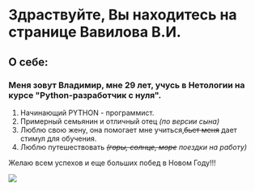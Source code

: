 # Здраствуйте, Вы находитесь на странице Вавилова В.И.
## О себе:
### Меня зовут Владимир, мне 29 лет, учусь в Нетологии на курсе "Python-разработчик с нуля".
   1. Начинающий PYTHON - программист.
   2. Примерный семьянин и отличный отец *(по версии сына)*
   3. Люблю свою жену, она помогает мне учиться,~~бьет меня~~ дает стимул для обучения.
   4. Люблю путешествовать *~~(горы, солнце, море~~ поездки на работу)*
   
   Желаю всем успехов и еще больших побед в Новом Году!!!
   
<image
src="(https://3dnews.ru/assets/external/illustrations/2022/02/25/1060953/anonymous.jpg)">
